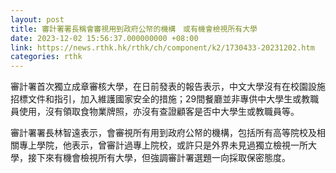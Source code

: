 ```yaml
---
layout: post
title: 審計署署長稱會審視用到政府公帑的機構　或有機會檢視所有大學
date: 2023-12-02 15:56:37.000000000 +08:00
link: https://news.rthk.hk/rthk/ch/component/k2/1730433-20231202.htm
categories: rthk
---
```


審計署首次獨立成章審核大學，在日前發表的報告表示，中文大學沒有在校園設施招標文件和指引，加入維護國家安全的措施；29間餐廳並非專供中大學生或教職員使用，沒有領取食物業牌照，亦沒有查證顧客是否中大學生或教職員等。

審計署署長林智遠表示，會審視所有用到政府公帑的機構，包括所有高等院校及相關專上學院，他表示，曾審計過專上院校，或許只是外界未見過獨立檢視一所大學，接下來有機會檢視所有大學，但強調審計署選題一向採取保密態度。
